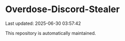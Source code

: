 # Overdose-Discord-Stealer

Last updated: 2025-06-30 03:57:42

This repository is automatically maintained.
